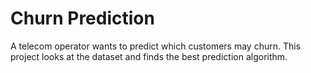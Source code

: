 # Churn Prediction

A telecom operator wants to predict which customers may churn. This project looks at the dataset and finds the best prediction algorithm.
